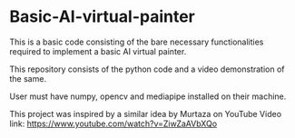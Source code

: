 # Basic-AI-virtual-painter

This is a basic code consisting of the bare necessary functionalities required to implement a basic AI virtual painter.

This repository consists of the python code and a video demonstration of the same.

User must have numpy, opencv and mediapipe installed on their machine.

This project was inspired by a similar idea by Murtaza on YouTube
Video link: https://www.youtube.com/watch?v=ZiwZaAVbXQo
